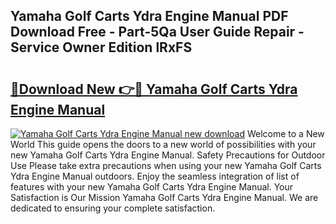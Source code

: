 ## Yamaha Golf Carts Ydra Engine Manual PDF Download Free - Part-5Qa User Guide Repair - Service Owner Edition lRxFS

# <h2><a href="http://bc60588.oget.top/?id=Yamaha+Golf+Carts+Ydra+Engine+Manual">🔗Download New 👉🔴 Yamaha Golf Carts Ydra Engine Manual</a></h2>

[![Yamaha Golf Carts Ydra Engine Manual new download](https://i.imgur.com/5g1atiW.png)](http://bc60588.oget.top/?id=Yamaha+Golf+Carts+Ydra+Engine+Manual)
Welcome to a New World This guide opens the doors to a new world of possibilities with your new Yamaha Golf Carts Ydra Engine Manual. Safety Precautions for Outdoor Use Please take extra precautions when using your new Yamaha Golf Carts Ydra Engine Manual outdoors. Enjoy the seamless integration of list of features with your new Yamaha Golf Carts Ydra Engine Manual. Your Satisfaction is Our Mission Yamaha Golf Carts Ydra Engine Manual. We are dedicated to ensuring your complete satisfaction.
